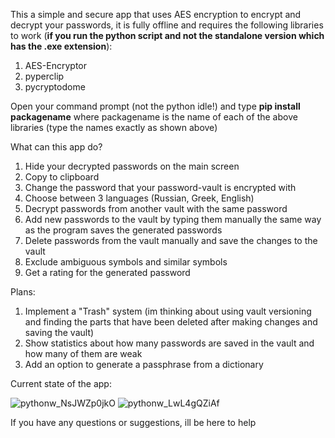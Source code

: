 
This a simple and secure app that uses AES encryption to encrypt and decrypt your passwords, it is fully offline and requires the following libraries to work (**if you run the python script and not the standalone version which has the .exe extension**):
  1. AES-Encryptor
  2. pyperclip
  3. pycryptodome

Open your command prompt (not the python idle!) and type **pip install packagename** where packagename is the name of each of the above libraries (type the names exactly as shown above)

What can this app do?
  1. Hide your decrypted passwords on the main screen
  2. Copy to clipboard
  3. Change the password that your password-vault is encrypted with
  4. Choose between 3 languages (Russian, Greek, English)
  5. Decrypt passwords from another vault with the same password
  6. Add new passwords to the vault by typing them manually the same way as the program saves the generated passwords
  7. Delete passwords from the vault manually and save the changes to the vault
  8. Exclude ambiguous symbols and similar symbols
  9. Get a rating for the generated password

Plans:
  1. Implement a "Trash" system (im thinking about using vault versioning and finding the parts that have been deleted after making changes and saving the vault)
  2. Show statistics about how many passwords are saved in the vault and how many of them are weak
  3. Add an option to generate a passphrase from a dictionary


Current state of the app:

![pythonw_NsJWZp0jkO](https://user-images.githubusercontent.com/85651296/176317071-14683008-b538-4902-aadc-a66931336dad.png)
![pythonw_LwL4gQZiAf](https://user-images.githubusercontent.com/85651296/176317073-da3c8a8b-4795-4b80-b82e-8496b07ec10a.png)

If you have any questions or suggestions, ill be here to help
